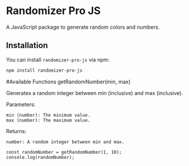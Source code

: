 # Randomizer Pro JS

A JavaScript package to generate random colors and numbers.

## Installation

You can install `randomizer-pro-js` via npm:

```bash
npm install randomizer-pro-js
```

#Available Functions
getRandomNumber(min, max)

Generates a random integer between min (inclusive) and max (inclusive).

Parameters:

    min (number): The minimum value.
    max (number): The maximum value.

Returns:

    number: A random integer between min and max.

`const randomNumber = getRandomNumber(1, 10);
console.log(randomNumber);`
